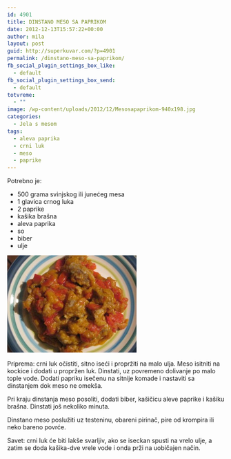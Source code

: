 ```yaml
---
id: 4901
title: DINSTANO MESO SA PAPRIKOM
date: 2012-12-13T15:57:22+00:00
author: mila
layout: post
guid: http://superkuvar.com/?p=4901
permalink: /dinstano-meso-sa-paprikom/
fb_social_plugin_settings_box_like:
  - default
fb_social_plugin_settings_box_send:
  - default
totvreme:
  - ""
image: /wp-content/uploads/2012/12/Mesosapaprikom-940x198.jpg
categories:
  - Jela s mesom
tags:
  - aleva paprika
  - crni luk
  - meso
  - paprike
---
```

Potrebno je:

  * 500 grama svinjskog ili junećeg mesa
  * 1 glavica crnog luka
  * 2 paprike
  * kašika brašna
  * aleva paprika
  * so
  * biber
  * ulje

<img class="alignnone size-medium wp-image-4902" title="Mesosapaprikom" src="/wp-content/uploads/2012/12/Mesosapaprikom-300x225.jpg" alt="" width="300" height="225" /> 

Priprema: crni luk očistiti, sitno iseći i propržiti na malo ulja. Meso isitniti na kockice i dodati u propržen luk. Dinstati, uz povremeno dolivanje po malo tople vode. Dodati papriku isečenu na sitnije komade i nastaviti sa dinstanjem dok meso ne omekša.

Pri kraju dinstanja meso posoliti, dodati biber, kašičicu aleve paprike i kašiku brašna. Dinstati još nekoliko minuta.

Dinstano meso poslužiti uz testeninu, obareni pirinač, pire od krompira ili neko bareno povrće.

Savet: crni luk će biti lakše svarljiv, ako se iseckan spusti na vrelo ulje, a zatim se doda kašika-dve vrele vode i onda prži na uobičajen način.